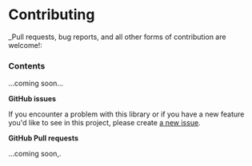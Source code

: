 # Contributing

_Pull requests, bug reports, and all other forms of contribution are welcome!:

### Contents
...coming soon...

**GitHub issues**

If you encounter a problem with this library or if you have a 
new feature you'd like to see in this project, please create [a new issue](https://github.com/streamdal/node-dataqual/issues).

**GitHub Pull requests**

...coming soon,.
